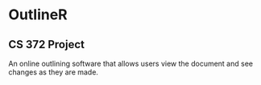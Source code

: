 # OutlineR

## CS 372 Project

An online outlining software that allows users view the document and see changes as they are made.
